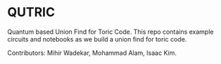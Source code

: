 # QUTRIC
Quantum based Union Find for Toric Code.
This repo contains example circuits and notebooks as we build a union find for toric code.

Contributors: Mihir Wadekar, Mohammad Alam, Isaac Kim.
